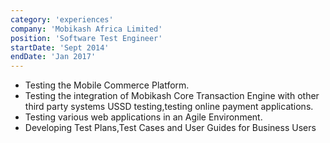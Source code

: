 ```yaml
---
category: 'experiences'
company: 'Mobikash Africa Limited'
position: 'Software Test Engineer'
startDate: 'Sept 2014'
endDate: 'Jan 2017'
---
```


- Testing the Mobile Commerce Platform.
- Testing the integration of Mobikash Core Transaction Engine with other third party systems USSD testing,testing online payment applications.
- Testing various web applications in an Agile Environment.
-  Developing Test Plans,Test Cases and User Guides for Business Users
